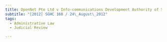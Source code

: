 ```yaml
---
title: OpenNet Pte Ltd v Info-communications Development Authority of Singapore 
subtitle: "[2012] SGHC 168 / 24\_August\_2012"
tags:
  - Administrative Law
  - Judicial Review

---
```



